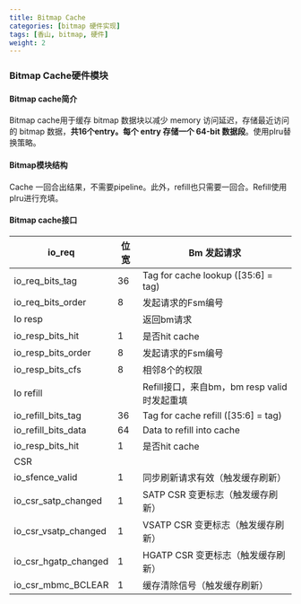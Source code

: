 ```yaml
---
title: Bitmap Cache
categories: [bitmap 硬件实现]
tags: [香山, bitmap, 硬件]
weight: 2
---
```


### Bitmap Cache硬件模块

#### Bitmap cache简介

Bitmap cache用于缓存 bitmap 数据块以减少 memory 访问延迟，存储最近访问的 bitmap 数据，**共16个entry。每个 entry 存储一个 64-bit 数据段**。使用plru替换策略。

#### Bitmap模块结构

Cache 一回合出结果，不需要pipeline。此外，refill也只需要一回合。Refill使用plru进行充填。

#### Bitmap cache接口

| io_req               | 位宽 | Bm 发起请求                                 |
| -------------------- | ---- | ------------------------------------------- |
| io_req_bits_tag      | 36   | Tag for cache lookup ([35:6] = tag)         |
| io_req_bits_order    | 8    | 发起请求的Fsm编号                           |
| Io resp              |      | 返回bm请求                                  |
| io_resp_bits_hit     | 1    | 是否hit cache                               |
| io_resp_bits_order   | 8    | 发起请求的Fsm编号                           |
| io_resp_bits_cfs     | 8    | 相邻8个的权限                               |
| Io refill            |      | Refill接口，来自bm，bm resp valid时发起重填 |
| io_refill_bits_tag   | 36   | Tag for cache refill ([35:6] = tag)         |
| io_refill_bits_data  | 64   | Data to refill into cache                   |
| io_resp_bits_hit     | 1    | 是否hit cache                               |
| CSR                  |      |                                             |
| io_sfence_valid      | 1    | 同步刷新请求有效（触发缓存刷新）            |
| io_csr_satp_changed  | 1    | SATP CSR 变更标志（触发缓存刷新）           |
| io_csr_vsatp_changed | 1    | VSATP CSR 变更标志（触发缓存刷新）          |
| io_csr_hgatp_changed | 1    | HGATP CSR 变更标志（触发缓存刷新）          |
| io_csr_mbmc_BCLEAR   | 1    | 缓存清除信号（触发缓存刷新）                |
